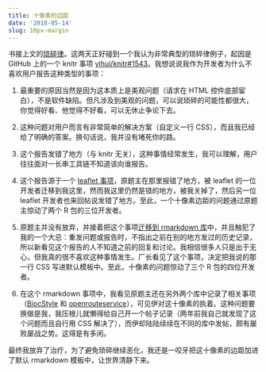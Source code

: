 ```yaml
---
title: 十像素的边距
date: '2018-05-14'
slug: 10px-margin
---
```


书接上文的[琐碎律](/cn/2018/05/law-of-triviality/)。这两天正好碰到一个我认为非常典型的琐碎律例子，起因是 GitHub 上的一个 knitr 事项 [yihui/knitr#1543](https://github.com/yihui/knitr/issues/1543)。我想说说我作为开发者为什么不喜欢用户报告这种类型的事项：

1. 最重要的原因当然是因为这本质上是美观问题（请求在 HTML 控件底部留白），不是软件缺陷。但凡涉及到美观的问题，可以说琐碎的可能性都很大，你觉得好看、他觉得不好看，可以无休止争论下去。

1. 这种问题对用户而言有非常简单的解决方案（自定义一行 CSS），而且我已经给了明确的答案。换句话说，我并没有堵死你的路。

1. 这个报告发错了地方（与 knitr 无关），这种事情经常发生，我可以理解，用户往往面对一长串工具链不知道该向谁报告。

1. 这个报告源于一个 [leaflet 事项](https://github.com/rstudio/leaflet/issues/542)，原题主在那里报错了地方，被 leaflet 的一位开发者迁移到我这里，然而我这里仍然是错的地方，被我关掉了，然后另一位 leaflet 开发者也来回帖说发错了地方。至此，一个十像素边距的问题通过原题主惊动了两个 R 包的三位开发者。

1. 原题主并没有放弃，并接着把这个事项[迁移到 rmarkdown 库](https://github.com/rstudio/rmarkdown/issues/1343)中，并且触犯了我的一个大忌：重发问题或报告时，不指出之前在别的地方发过的历史记录，所以新看见这个报告的人不知道之前的回复和讨论。我相信很多人只是出于无心，但我真的很不喜欢这种事情发生。厂长看见了这个事项，决定把我说的那一行 CSS 写进默认模板中。至此，十像素的问题惊动了三个 R 包的四位开发者。

1. 在这个 rmarkdown 事项中，我看见原题主还在另外两个库中记录了相关事项（[BiocStyle](https://github.com/Bioconductor/BiocStyle/issues/47) 和 [openrouteservice](https://github.com/GIScience/openrouteservice-r/issues/18)），可见伊对这十像素的执着。这种问题要换做是我，我压根儿就懒得给自己开一个帖子记录（两年前我自己就发现了这个问题而且自行用 CSS 解决了），而伊却陆陆续续在不同的库中发帖，颇有屡败屡战之势。这得是有多闲。

最终我放弃了治疗，为了避免琐碎继续恶化，我还是一咬牙把这十像素的边距加进了默认 rmarkdown 模板中，让世界清静下来。
